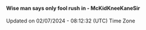#### Wise man says only fool rush in - McKidKneeKaneSir
Updated on 02/07/2024 - 08:12:32 (UTC) Time Zone
